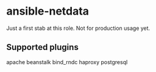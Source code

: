 # ansible-netdata
Just a first stab at this role. Not for production usage yet.

## Supported plugins
apache
beanstalk
bind_rndc
haproxy
postgresql
